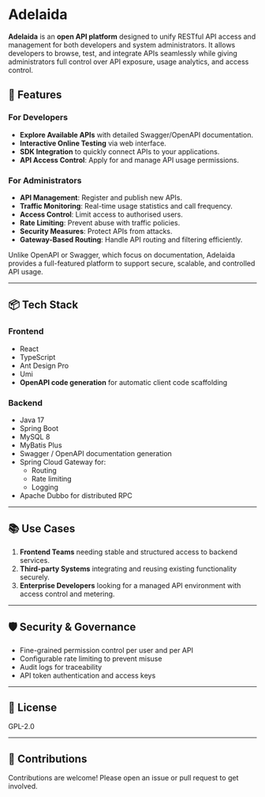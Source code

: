 # Adelaida

**Adelaida** is an **open API platform** designed to unify RESTful API access and management for both developers and system administrators. It allows developers to browse, test, and integrate APIs seamlessly while giving administrators full control over API exposure, usage analytics, and access control.

## 🚀 Features

### For Developers
- **Explore Available APIs** with detailed Swagger/OpenAPI documentation.
- **Interactive Online Testing** via web interface.
- **SDK Integration** to quickly connect APIs to your applications.
- **API Access Control**: Apply for and manage API usage permissions.

### For Administrators
- **API Management**: Register and publish new APIs.
- **Traffic Monitoring**: Real-time usage statistics and call frequency.
- **Access Control**: Limit access to authorised users.
- **Rate Limiting**: Prevent abuse with traffic policies.
- **Security Measures**: Protect APIs from attacks.
- **Gateway-Based Routing**: Handle API routing and filtering efficiently.

Unlike OpenAPI or Swagger, which focus on documentation, Adelaida provides a full-featured platform to support secure, scalable, and controlled API usage.

---

## 📦 Tech Stack

### Frontend
- React
- TypeScript
- Ant Design Pro
- Umi
- **OpenAPI code generation** for automatic client code scaffolding

### Backend
- Java 17
- Spring Boot
- MySQL 8
- MyBatis Plus
- Swagger / OpenAPI documentation generation
- Spring Cloud Gateway for:
  - Routing
  - Rate limiting
  - Logging
- Apache Dubbo for distributed RPC

---

## 📚 Use Cases

1. **Frontend Teams** needing stable and structured access to backend services.
2. **Third-party Systems** integrating and reusing existing functionality securely.
3. **Enterprise Developers** looking for a managed API environment with access control and metering.

---

## 🛡️ Security & Governance

- Fine-grained permission control per user and per API
- Configurable rate limiting to prevent misuse
- Audit logs for traceability
- API token authentication and access keys

---

## 📄 License

GPL-2.0

---

## 🤝 Contributions

Contributions are welcome! Please open an issue or pull request to get involved.
